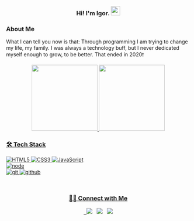 <h3 align="center"> Hi! I'm Igor. <img src="https://github.com/souvikguria98/souvikguria98/blob/master/Hi.gif" width="25"></h2>

### About Me
What I can tell you now is that: Through programming I am trying to change my life, my family. I was always a technology buff, but I never dedicated myself enough to grow, to be better.
That ended in 2020:exclamation:

<div align="center">
  <a href="https://github.com/igoraraujocruz">
  <img height="180em" src="https://github-readme-stats.vercel.app/api?username=igoraraujocruz&show_icons=true&theme=dark&include_all_commits=true&count_private=true"/>
  <img height="180em" src="https://github-readme-stats.vercel.app/api/top-langs/?username=igoraraujocruz&layout=compact&langs_count=7&theme=dark"/>
</div>

<h3>🛠 Tech Stack</h3>

![HTML5](https://img.shields.io/badge/html%205-grey?style=for-the-badge&logo=html5&logoColor=white&labelColor=8E2DE2)
![CSS3](https://img.shields.io/badge/css%203-grey?style=for-the-badge&logo=css3&logoColor=white&labelColor=8E2DE2)
![JavaScript](https://img.shields.io/badge/-JavaScript-grey?style=for-the-badge&logo=javascript&logoColor=white&labelColor=8E2DE2)
<br>
![node](https://img.shields.io/badge/-node-grey?style=for-the-badge&logo=node.js&logoColor=white&labelColor=8E2DE2)
<br>
![git](https://img.shields.io/badge/-git-grey?style=for-the-badge&logo=git&logoColor=white&labelColor=8E2DE2)
![github](https://img.shields.io/badge/-github-grey?style=for-the-badge&logo=github&logoColor=white&labelColor=8E2DE2)
<br>

</br>

<h3 align="center"> 🤝🏻 Connect with Me </h3>

<p align="center">  
&nbsp; <a href="https://www.instagram.com/igoraraujocruzz/" target="_blank" rel="noopener noreferrer"><img src="https://img.shields.io/badge/instagram-%23E4405F.svg?&style=for-the-badge&logo=instagram&logoColor=white" /></a>  
&nbsp; <a href="https://www.linkedin.com/in/igor-araujo-cruz-84a89111b/" target="_blank" rel="noopener noreferrer"><img src="https://img.shields.io/badge/linkedin-%230077B5.svg?&style=for-the-badge&logo=linkedin&logoColor=white" /></a>
&nbsp; <a href="mailto:igoraraujocruzz@gmail.com" target="_blank" rel="noopener noreferrer"><img src="https://img.shields.io/badge/-Gmail-c14438?style=for-the-badge&logo=Gmail&logoColor=white&link=mailto:seu_email" /></a>
</p>
